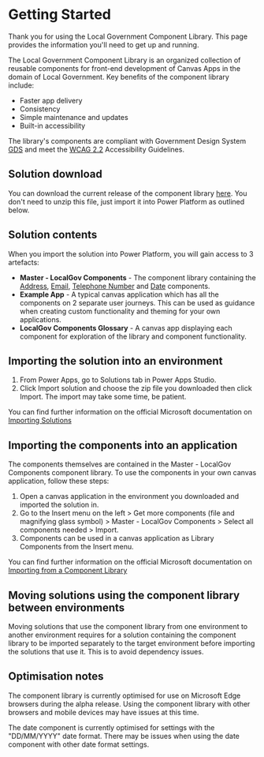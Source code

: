 # Getting Started

Thank you for using the Local Government Component Library. This page provides the information you'll need to get up and running.

The Local Government Component Library is an organized collection of reusable components for front-end development of Canvas Apps in the domain of Local Government. Key benefits of the component library include:
- Faster app delivery
- Consistency
- Simple maintenance and updates
- Built-in accessibility

The library's components are compliant with Government Design System [GDS](https://design-system.service.gov.uk/patterns/) and meet the [WCAG 2.2](https://www.w3.org/TR/WCAG22/) Accessibility Guidelines.

## Solution download
You can download the current release of the component library [here](https://github.com/MarraLtd/Power-Platform-Local-Gov-Component-Library/releases/download/v0.1.0-alpha/Power-Platform-Local-Gov-Component-Library.zip). You don't need to unzip this file, just import it into Power Platform as outlined below.

## Solution contents
When you import the solution into Power Platform, you will gain access to 3 artefacts:
- **Master - LocalGov Components** - The component library containing the [Address](components/Address.md), [Email](components/Email.md), [Telephone Number](components/TelephoneNumber.md) and [Date](components/Date.md) components.
- **Example App** - A typical canvas application which has all the components on 2 separate user journeys. This can be used as guidance when creating custom functionality and theming for your own applications.
- **LocalGov Components Glossary** - A canvas app displaying each component for exploration of the library and component functionality.

## Importing the solution into an environment
1. From Power Apps, go to Solutions tab in Power Apps Studio.
2. Click Import solution and choose the zip file you downloaded then click Import. The import may take some time, be patient.

You can find further information on the official Microsoft documentation on [Importing Solutions](https://learn.microsoft.com/en-us/power-apps/maker/data-platform/import-update-export-solutions)

## Importing the components into an application
The components themselves are contained in the Master - LocalGov Components component library. To use the components in your own canvas application, follow these steps:
1. Open a canvas application in the environment you downloaded and imported the solution in.
2. Go to the Insert menu on the left > Get more components (file and magnifying glass symbol) > Master - LocalGov Components > Select all components needed > Import.
3. Components can be used in a canvas application as Library Components from the Insert menu.

You can find further information on the official Microsoft documentation on [Importing from a Component Library](https://learn.microsoft.com/en-us/power-apps/maker/canvas-apps/component-library#import-from-a-component-library)

## Moving solutions using the component library between environments
Moving solutions that use the component library from one environment to another environment requires for a solution containing the component library to be imported separately to the target environment before importing the solutions that use it. This is to avoid dependency issues.

## Optimisation notes
The component library is currently optimised for use on Microsoft Edge browsers during the alpha release. Using the component library with other browsers and mobile devices may have issues at this time.

The date component is currently optimised for settings with the "DD/MM/YYYY" date format. There may be issues when using the date component with other date format settings.